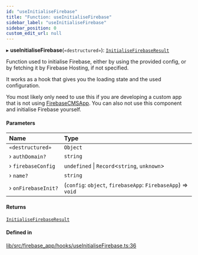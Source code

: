 ```yaml
---
id: "useInitialiseFirebase"
title: "Function: useInitialiseFirebase"
sidebar_label: "useInitialiseFirebase"
sidebar_position: 0
custom_edit_url: null
---
```


▸ **useInitialiseFirebase**(`«destructured»`): [`InitialiseFirebaseResult`](../interfaces/InitialiseFirebaseResult.md)

Function used to initialise Firebase, either by using the provided config,
or by fetching it by Firebase Hosting, if not specified.

It works as a hook that gives you the loading state and the used
configuration.

You most likely only need to use this if you are developing a custom app
that is not using [FirebaseCMSApp](FirebaseCMSApp.md). You can also not use this component
and initialise Firebase yourself.

#### Parameters

| Name | Type |
| :------ | :------ |
| `«destructured»` | `Object` |
| › `authDomain?` | `string` |
| › `firebaseConfig` | `undefined` \| `Record`<`string`, `unknown`\> |
| › `name?` | `string` |
| › `onFirebaseInit?` | (`config`: `object`, `firebaseApp`: `FirebaseApp`) => `void` |

#### Returns

[`InitialiseFirebaseResult`](../interfaces/InitialiseFirebaseResult.md)

#### Defined in

[lib/src/firebase_app/hooks/useInitialiseFirebase.ts:36](https://github.com/FireCMSco/firecms/blob/b01ca637/lib/src/firebase_app/hooks/useInitialiseFirebase.ts#L36)
